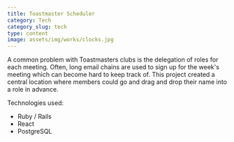```yaml
---
title: Toastmaster Scheduler
category: Tech
category_slug: tech
type: content
image: assets/img/works/clocks.jpg
---
```


A common problem with Toastmasters clubs is the delegation of roles for each meeting. Often, long email chains are used to sign up for the week's meeting which can become hard to keep track of. This project created a central location where members could go and drag and drop their name into a role in advance. 

Technologies used:
* Ruby / Rails
* React
* PostgreSQL
